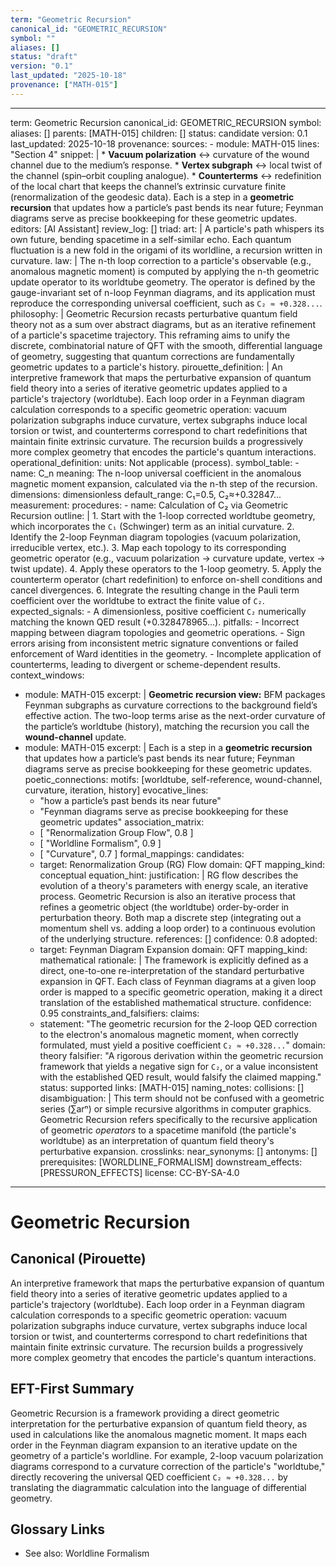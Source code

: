 ```yaml
---
term: "Geometric Recursion"
canonical_id: "GEOMETRIC_RECURSION"
symbol: ""
aliases: []
status: "draft"
version: "0.1"
last_updated: "2025-10-18"
provenance: ["MATH-015"]
---
```


---
term: Geometric Recursion
canonical_id: GEOMETRIC_RECURSION
symbol: 
aliases: []
parents: [MATH-015]
children: []
status: candidate
version: 0.1
last_updated: 2025-10-18
provenance:
  sources:
    - module: MATH-015
      lines: "Section 4"
      snippet: |
        * **Vacuum polarization** ↔ curvature of the wound channel due to the medium’s response.
        * **Vertex subgraph** ↔ local twist of the channel (spin–orbit coupling analogue).
        * **Counterterms** ↔ redefinition of the local chart that keeps the channel’s extrinsic curvature finite (renormalization of the geodesic data).
          Each is a step in a **geometric recursion** that updates how a particle’s past bends its near future; Feynman diagrams serve as precise bookkeeping for these geometric updates.
  editors: [AI Assistant]
  review_log: []
triad:
  art: |
    A particle's path whispers its own future, bending spacetime in a self-similar echo. Each quantum fluctuation is a new fold in the origami of its worldline, a recursion written in curvature.
  law: |
    The n-th loop correction to a particle's observable (e.g., anomalous magnetic moment) is computed by applying the n-th geometric update operator to its worldtube geometry. The operator is defined by the gauge-invariant set of n-loop Feynman diagrams, and its application must reproduce the corresponding universal coefficient, such as `C₂ ≈ +0.328...`.
  philosophy: |
    Geometric Recursion recasts perturbative quantum field theory not as a sum over abstract diagrams, but as an iterative refinement of a particle's spacetime trajectory. This reframing aims to unify the discrete, combinatorial nature of QFT with the smooth, differential language of geometry, suggesting that quantum corrections are fundamentally geometric updates to a particle's history.
pirouette_definition: |
  An interpretive framework that maps the perturbative expansion of quantum field theory into a series of iterative geometric updates applied to a particle's trajectory (worldtube). Each loop order in a Feynman diagram calculation corresponds to a specific geometric operation: vacuum polarization subgraphs induce curvature, vertex subgraphs induce local torsion or twist, and counterterms correspond to chart redefinitions that maintain finite extrinsic curvature. The recursion builds a progressively more complex geometry that encodes the particle's quantum interactions.
operational_definition:
  units: Not applicable (process).
  symbol_table:
    - name: C_n
      meaning: The n-loop universal coefficient in the anomalous magnetic moment expansion, calculated via the n-th step of the recursion.
      dimensions: dimensionless
      default_range: C₁=0.5, C₂≈+0.32847...
  measurement:
    procedures:
      - name: Calculation of C₂ via Geometric Recursion
        outline: |
          1.  Start with the 1-loop corrected worldtube geometry, which incorporates the `C₁` (Schwinger) term as an initial curvature.
          2.  Identify the 2-loop Feynman diagram topologies (vacuum polarization, irreducible vertex, etc.).
          3.  Map each topology to its corresponding geometric operator (e.g., vacuum polarization → curvature update, vertex → twist update).
          4.  Apply these operators to the 1-loop geometry.
          5.  Apply the counterterm operator (chart redefinition) to enforce on-shell conditions and cancel divergences.
          6.  Integrate the resulting change in the Pauli term coefficient over the worldtube to extract the finite value of `C₂`.
        expected_signals:
          - A dimensionless, positive coefficient `C₂` numerically matching the known QED result (+0.328478965...).
        pitfalls:
          - Incorrect mapping between diagram topologies and geometric operations.
          - Sign errors arising from inconsistent metric signature conventions or failed enforcement of Ward identities in the geometry.
          - Incomplete application of counterterms, leading to divergent or scheme-dependent results.
context_windows:
  - module: MATH-015
    excerpt: |
      **Geometric recursion view:** BFM packages Feynman subgraphs as curvature corrections to the background field’s effective action. The two-loop terms arise as the next-order curvature of the particle’s worldtube (history), matching the recursion you call the **wound-channel** update.
  - module: MATH-015
    excerpt: |
      Each is a step in a **geometric recursion** that updates how a particle’s past bends its near future; Feynman diagrams serve as precise bookkeeping for these geometric updates.
poetic_connections:
  motifs: [worldtube, self-reference, wound-channel, curvature, iteration, history]
  evocative_lines:
    - "how a particle’s past bends its near future"
    - "Feynman diagrams serve as precise bookkeeping for these geometric updates"
  association_matrix:
    - [ "Renormalization Group Flow", 0.8 ]
    - [ "Worldline Formalism", 0.9 ]
    - [ "Curvature", 0.7 ]
formal_mappings:
  candidates:
    - target: Renormalization Group (RG) Flow
      domain: QFT
      mapping_kind: conceptual
      equation_hint:
      justification: |
        RG flow describes the evolution of a theory's parameters with energy scale, an iterative process. Geometric Recursion is also an iterative process that refines a geometric object (the worldtube) order-by-order in perturbation theory. Both map a discrete step (integrating out a momentum shell vs. adding a loop order) to a continuous evolution of the underlying structure.
      references: []
      confidence: 0.8
  adopted:
    - target: Feynman Diagram Expansion
      domain: QFT
      mapping_kind: mathematical
      rationale: |
        The framework is explicitly defined as a direct, one-to-one re-interpretation of the standard perturbative expansion in QFT. Each class of Feynman diagrams at a given loop order is mapped to a specific geometric operation, making it a direct translation of the established mathematical structure.
      confidence: 0.95
constraints_and_falsifiers:
  claims:
    - statement: "The geometric recursion for the 2-loop QED correction to the electron's anomalous magnetic moment, when correctly formulated, must yield a positive coefficient `C₂ ≈ +0.328...`"
      domain: theory
      falsifier: "A rigorous derivation within the geometric recursion framework that yields a negative sign for `C₂`, or a value inconsistent with the established QED result, would falsify the claimed mapping."
      status: supported
      links: [MATH-015]
naming_notes:
  collisions: []
  disambiguation: |
    This term should not be confused with a geometric series (∑arⁿ) or simple recursive algorithms in computer graphics. Geometric Recursion refers specifically to the recursive application of geometric *operators* to a spacetime manifold (the particle's worldtube) as an interpretation of quantum field theory's perturbative expansion.
crosslinks:
  near_synonyms: []
  antonyms: []
  prerequisites: [WORLDLINE_FORMALISM]
  downstream_effects: [PRESSURON_EFFECTS]
license: CC-BY-SA-4.0
---

# Geometric Recursion

## Canonical (Pirouette)
An interpretive framework that maps the perturbative expansion of quantum field theory into a series of iterative geometric updates applied to a particle's trajectory (worldtube). Each loop order in a Feynman diagram calculation corresponds to a specific geometric operation: vacuum polarization subgraphs induce curvature, vertex subgraphs induce local torsion or twist, and counterterms correspond to chart redefinitions that maintain finite extrinsic curvature. The recursion builds a progressively more complex geometry that encodes the particle's quantum interactions.

## EFT-First Summary
Geometric Recursion is a framework providing a direct geometric interpretation for the perturbative expansion of quantum field theory, as used in calculations like the anomalous magnetic moment. It maps each order in the Feynman diagram expansion to an iterative update on the geometry of a particle's worldline. For example, 2-loop vacuum polarization diagrams correspond to a curvature correction of the particle's "worldtube," directly recovering the universal QED coefficient `C₂ ≈ +0.328...` by translating the diagrammatic calculation into the language of differential geometry.

## Glossary Links
- See also: Worldline Formalism